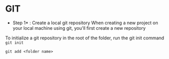 # GIT
* Step 1* : 
Create a local git repository 
When creating a new project on your local machine using git, you'll first create a new repository


To initialize a git repository in the root of the folder, run the git init command
```git init```

```git add <folder name>```
